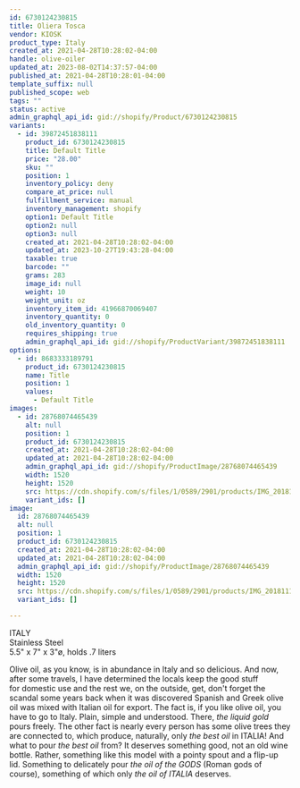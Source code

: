 ```yaml
---
id: 6730124230815
title: Oliera Tosca
vendor: KIOSK
product_type: Italy
created_at: 2021-04-28T10:28:02-04:00
handle: olive-oiler
updated_at: 2023-08-02T14:37:57-04:00
published_at: 2021-04-28T10:28:01-04:00
template_suffix: null
published_scope: web
tags: ""
status: active
admin_graphql_api_id: gid://shopify/Product/6730124230815
variants:
  - id: 39872451838111
    product_id: 6730124230815
    title: Default Title
    price: "28.00"
    sku: ""
    position: 1
    inventory_policy: deny
    compare_at_price: null
    fulfillment_service: manual
    inventory_management: shopify
    option1: Default Title
    option2: null
    option3: null
    created_at: 2021-04-28T10:28:02-04:00
    updated_at: 2023-10-27T19:43:28-04:00
    taxable: true
    barcode: ""
    grams: 283
    image_id: null
    weight: 10
    weight_unit: oz
    inventory_item_id: 41966870069407
    inventory_quantity: 0
    old_inventory_quantity: 0
    requires_shipping: true
    admin_graphql_api_id: gid://shopify/ProductVariant/39872451838111
options:
  - id: 8683333189791
    product_id: 6730124230815
    name: Title
    position: 1
    values:
      - Default Title
images:
  - id: 28768074465439
    alt: null
    position: 1
    product_id: 6730124230815
    created_at: 2021-04-28T10:28:02-04:00
    updated_at: 2021-04-28T10:28:02-04:00
    admin_graphql_api_id: gid://shopify/ProductImage/28768074465439
    width: 1520
    height: 1520
    src: https://cdn.shopify.com/s/files/1/0589/2901/products/IMG_20181118_143828_1.jpg?v=1619620082
    variant_ids: []
image:
  id: 28768074465439
  alt: null
  position: 1
  product_id: 6730124230815
  created_at: 2021-04-28T10:28:02-04:00
  updated_at: 2021-04-28T10:28:02-04:00
  admin_graphql_api_id: gid://shopify/ProductImage/28768074465439
  width: 1520
  height: 1520
  src: https://cdn.shopify.com/s/files/1/0589/2901/products/IMG_20181118_143828_1.jpg?v=1619620082
  variant_ids: []

---
```


ITALY  
Stainless Steel  
5.5" x 7" x 3"ø, holds .7 liters 

Olive oil, as you know, is in abundance in Italy and so delicious. And now, after some travels, I have determined the locals keep the good stuff for domestic use and the rest we, on the outside, get, don't forget the scandal some years back when it was discovered Spanish and Greek olive oil was mixed with Italian oil for export. The fact is, if you like olive oil, you have to go to Italy. Plain, simple and understood. There, _the liquid gold_ pours freely. The other fact is nearly every person has some olive trees they are connected to, which produce, naturally, only _the best oil_ in ITALIA! And what to pour _the best oil_ from? It deserves something good, not an old wine bottle. Rather, something like this model with a pointy spout and a flip-up lid. Something to delicately pour _the oil of the GODS_ (Roman gods of course), something of which only _the oil of ITALIA_ deserves.